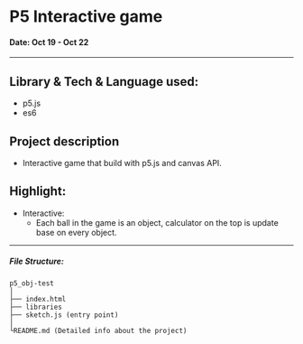 # P5 Interactive game
#### Date: Oct 19 - Oct 22

---
## Library & Tech & Language used:
 - p5.js
 - es6

## Project description
 - Interactive game that build with p5.js and canvas API.



## Highlight:
- Interactive:
  - Each ball in the game is an object, calculator on the top is update base on every object.

---

##### File Structure:
```
p5_obj-test
│
├── index.html
├── libraries
├── sketch.js (entry point)
│    
└README.md (Detailed info about the project)
```
